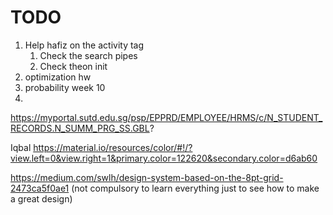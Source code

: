 # TODO

1. Help hafiz on the activity tag
	1. Check the search pipes
	2. Check theon init
2. optimization hw
3. probability week 10
4. 

https://myportal.sutd.edu.sg/psp/EPPRD/EMPLOYEE/HRMS/c/N_STUDENT_RECORDS.N_SUMM_PRG_SS.GBL?


Iqbal
https://material.io/resources/color/#!/?view.left=0&view.right=1&primary.color=122620&secondary.color=d6ab60

https://medium.com/swlh/design-system-based-on-the-8pt-grid-2473ca5f0ae1 (not compulsory to learn everything just to see how to make a great design)

